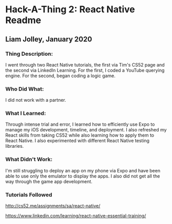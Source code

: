 # Hack-A-Thing 2: React Native Readme
## Liam Jolley, January 2020
### Thing Description:
I went through two React Native tutorials, the first via Tim's CS52 page and the second via LinkedIn Learning. For the first, I coded a YouTube querying engine. For the second, began coding a logic game.


### Who Did What:
I did not work with a partner.


### What I Learned:
Through intense trial and error, I learned how to efficiently use Expo to manage my iOS development, timeline, and deployment. I also refreshed my React skills from taking CS52 while also learning how to apply them to React Native. I also experimented with different React Native testing libraries.

### What Didn't Work:
I'm still struggling to deploy an app on my phone via Expo and have been able to use only the emulator to display the apps. I also did not get all the way through the game app development.

### Tutorials Followed
http://cs52.me/assignments/sa/react-native/

https://www.linkedin.com/learning/react-native-essential-training/